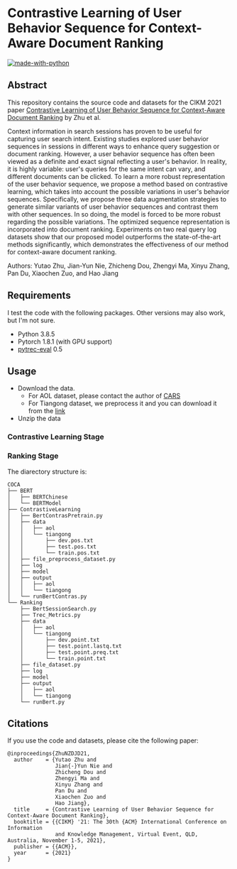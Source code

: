 # Contrastive Learning of User Behavior Sequence for Context-Aware Document Ranking

[![made-with-python](https://img.shields.io/badge/Made%20with-Python-red.svg)](#python)

## Abstract
This repository contains the source code and datasets for the CIKM 2021 paper [Contrastive Learning of User Behavior Sequence for Context-Aware Document Ranking](https://arxiv.org/pdf/2108.10510.pdf) by Zhu et al. <br>

Context information in search sessions has proven to be useful for capturing user search intent. Existing studies explored user behavior sequences in sessions in different ways to enhance query suggestion or document ranking. However, a user behavior sequence has often been viewed as a definite and exact signal reflecting a user's behavior. In reality, it is highly variable: user's queries for the same intent can vary, and different documents can be clicked. To learn a more robust representation of the user behavior sequence, we propose a method based on contrastive learning, which takes into account the possible variations in user's behavior sequences.  Specifically, we propose three data augmentation strategies to generate similar variants of user behavior sequences and contrast them with other sequences. In so doing, the model is forced to be more robust regarding the possible variations. The optimized sequence representation is incorporated into  document ranking. Experiments on two real query log datasets show that our proposed model outperforms the state-of-the-art methods significantly, which demonstrates the effectiveness of our method for context-aware document ranking.

Authors: Yutao Zhu, Jian-Yun Nie, Zhicheng Dou, Zhengyi Ma, Xinyu Zhang, Pan Du, Xiaochen Zuo, and Hao Jiang

## Requirements
I test the code with the following packages. Other versions may also work, but I'm not sure. <br>
- Python 3.8.5 <br>
- Pytorch 1.8.1 (with GPU support)<br>
- [pytrec-eval](https://pypi.org/project/pytrec-eval/) 0.5  

## Usage
- Download the data. 
  - For AOL dataset, please contact the author of [CARS](https://arxiv.org/pdf/1906.02329.pdf)
  - For Tiangong dataset, we preprocess it and you can download it from the [link]()
- Unzip the data

### Contrastive Learning Stage


### Ranking Stage


The diarectory structure is:
```
COCA
├── BERT
│   ├── BERTChinese
│   └── BERTModel
├── ContrastiveLearning
│   ├── BertContrasPretrain.py
│   ├── data
│   │   ├── aol
│   │   └── tiangong
│   │       ├── dev.pos.txt
│   │       ├── test.pos.txt
│   │       └── train.pos.txt
│   ├── file_preprocess_dataset.py
│   ├── log
│   ├── model
│   ├── output
│   │   ├── aol
│   │   └── tiangong
│   └── runBertContras.py
└── Ranking
    ├── BertSessionSearch.py
    ├── Trec_Metrics.py
    ├── data
    │   ├── aol
    │   └── tiangong
    │       ├── dev.point.txt
    │       ├── test.point.lastq.txt
    │       ├── test.point.preq.txt
    │       └── train.point.txt
    ├── file_dataset.py
    ├── log
    ├── model
    ├── output
    │   ├── aol
    │   └── tiangong
    └── runBert.py
```

## Citations
If you use the code and datasets, please cite the following paper:  
```
@inproceedings{ZhuNZDJD21,
  author    = {Yutao Zhu and
               Jian{-}Yun Nie and
               Zhicheng Dou and
               Zhengyi Ma and
               Xinyu Zhang and
               Pan Du and
               Xiaochen Zuo and
               Hao Jiang},
  title     = {Contrastive Learning of User Behavior Sequence for Context-Aware Document Ranking},
  booktitle = {{CIKM} '21: The 30th {ACM} International Conference on Information
               and Knowledge Management, Virtual Event, QLD, Australia, November 1-5, 2021},
  publisher = {{ACM}},
  year      = {2021}
}
```
